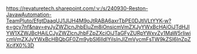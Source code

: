 https://revaturetech.sharepoint.com/:v:/s/240930-Reston-JavawAutomation-TeamPluto/EfgtDaaqUJ1JlJH4M9oJtRABA6axrTbPE0DJtlVLtYYK-w?e=gcy7nf&nav=eyJyZWZlcnJhbEluZm8iOnsicmVmZXJyYWxBcHAiOiJTdHJlYW1XZWJBcHAiLCJyZWZlcnJhbFZpZXciOiJTaGFyZURpYWxvZy1MaW5rIiwicmVmZXJyYWxBcHBQbGF0Zm9ybSI6IldlYiIsInJlZmVycmFsTW9kZSI6InZpZXcifX0%3D
